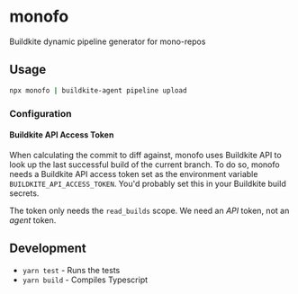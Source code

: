 # monofo

Buildkite dynamic pipeline generator for mono-repos

## Usage

```sh
npx monofo | buildkite-agent pipeline upload
```

### Configuration

#### Buildkite API Access Token

When calculating the commit to diff against, monofo uses Buildkite API to look 
up the last successful build of the current branch. To do so, monofo needs a 
Buildkite API access token set as the environment variable 
`BUILDKITE_API_ACCESS_TOKEN`. You'd probably set this in your Buildkite build
secrets.

The token only needs the `read_builds` scope. We need an _API_ token, not an 
_agent_ token.

## Development

- `yarn test` - Runs the tests
- `yarn build` - Compiles Typescript
